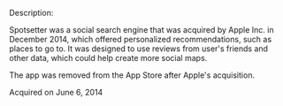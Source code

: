 Description:

Spotsetter was a social search engine that was acquired by Apple Inc. in December 2014, which offered personalized recommendations, such as places to go to. It was designed to use reviews from user's friends and other data, which could help create more social maps.

The app was removed from the App Store after Apple's acquisition.

Acquired on June 6, 2014